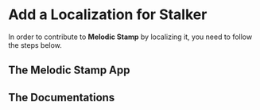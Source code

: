 # Add a Localization for Stalker

In order to contribute to **Melodic Stamp** by localizing it, you need to follow the steps below.

## The Melodic Stamp App

## The Documentations
